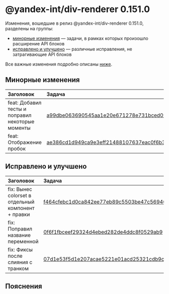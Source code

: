 # @yandex-int/div-renderer 0.151.0

<!-- ЧЕЛОВЕЧЕСКОЕ ВСТУПЛЕНИЕ -->

Изменения, вошедшие в релиз @yandex-int/div-renderer 0.151.0, разделены на группы:

* [минорные изменения](#Минорные-изменения) — задачи, в рамках которых произошло расширение API блоков
* [исправлено и улучшено](#Исправлено-и-улучшено) — различные исправления, не затрагивающие API блоков

Все важные изменения подробно описаны [ниже](#Пояснения).

## Минорные изменения

| Заголовок                                        | Задача                                     | PR  |
| :----------------------------------------------- | :----------------------------------------- | :-- |
| feat: Добавил тесты и поправил некоторые моменты | [a99dbe063690545aa1e20e671278e731bced096d] | N/A |
| feat: Отображение пробок                         | [ae386cd1d949ca9e3eff21488107637eac0f6b30] | N/A |

## Исправлено и улучшено

| Заголовок                                          | Задача                                     | PR  |
| :------------------------------------------------- | :----------------------------------------- | :-- |
| fix: Вынес colorset в отдельный компонент + правки | [f464cfebc1d0ca842ee77eb89c5503be47c56946] | N/A |
| fix: Поправил название переменной                  | [0f6f1fbceef29324d4ebed282de4ddc8f0529ab9] | N/A |
| fix: Фиксы после слияния с транком                 | [07d1e53f5d1e207acae5221e01acd25321cdb9ca] | N/A |

## Пояснения

[a99dbe063690545aa1e20e671278e731bced096d]: https://a.yandex-team.ru/arc_vcs/commit/a99dbe063690545aa1e20e671278e731bced096d
[ae386cd1d949ca9e3eff21488107637eac0f6b30]: https://a.yandex-team.ru/arc_vcs/commit/ae386cd1d949ca9e3eff21488107637eac0f6b30
[f464cfebc1d0ca842ee77eb89c5503be47c56946]: https://a.yandex-team.ru/arc_vcs/commit/f464cfebc1d0ca842ee77eb89c5503be47c56946
[0f6f1fbceef29324d4ebed282de4ddc8f0529ab9]: https://a.yandex-team.ru/arc_vcs/commit/0f6f1fbceef29324d4ebed282de4ddc8f0529ab9
[07d1e53f5d1e207acae5221e01acd25321cdb9ca]: https://a.yandex-team.ru/arc_vcs/commit/07d1e53f5d1e207acae5221e01acd25321cdb9ca
